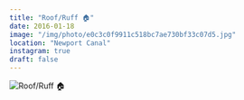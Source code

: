```yaml
---
title: "Roof/Ruff 🏠"
date: 2016-01-18
image: "/img/photo/e0c3c0f9911c518bc7ae730bf33c07d5.jpg"
location: "Newport Canal"
instagram: true
draft: false
---
```


![Roof/Ruff 🏠](/img/photo/e0c3c0f9911c518bc7ae730bf33c07d5.jpg)
